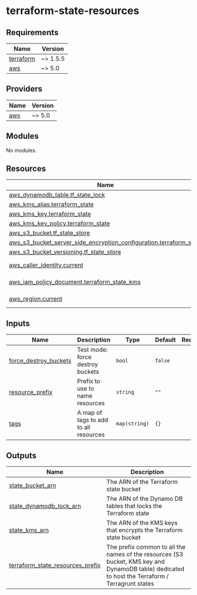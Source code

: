 # terraform-state-resources

<!-- BEGIN_TF_DOCS -->
## Requirements

| Name | Version |
|------|---------|
| <a name="requirement_terraform"></a> [terraform](#requirement\_terraform) | ~> 1.5.5 |
| <a name="requirement_aws"></a> [aws](#requirement\_aws) | ~> 5.0 |

## Providers

| Name | Version |
|------|---------|
| <a name="provider_aws"></a> [aws](#provider\_aws) | ~> 5.0 |

## Modules

No modules.

## Resources

| Name | Type |
|------|------|
| [aws_dynamodb_table.tf_state_lock](https://registry.terraform.io/providers/hashicorp/aws/latest/docs/resources/dynamodb_table) | resource |
| [aws_kms_alias.terraform_state](https://registry.terraform.io/providers/hashicorp/aws/latest/docs/resources/kms_alias) | resource |
| [aws_kms_key.terraform_state](https://registry.terraform.io/providers/hashicorp/aws/latest/docs/resources/kms_key) | resource |
| [aws_kms_key_policy.terraform_state](https://registry.terraform.io/providers/hashicorp/aws/latest/docs/resources/kms_key_policy) | resource |
| [aws_s3_bucket.tf_state_store](https://registry.terraform.io/providers/hashicorp/aws/latest/docs/resources/s3_bucket) | resource |
| [aws_s3_bucket_server_side_encryption_configuration.terraform_state](https://registry.terraform.io/providers/hashicorp/aws/latest/docs/resources/s3_bucket_server_side_encryption_configuration) | resource |
| [aws_s3_bucket_versioning.tf_state_store](https://registry.terraform.io/providers/hashicorp/aws/latest/docs/resources/s3_bucket_versioning) | resource |
| [aws_caller_identity.current](https://registry.terraform.io/providers/hashicorp/aws/latest/docs/data-sources/caller_identity) | data source |
| [aws_iam_policy_document.terraform_state_kms](https://registry.terraform.io/providers/hashicorp/aws/latest/docs/data-sources/iam_policy_document) | data source |
| [aws_region.current](https://registry.terraform.io/providers/hashicorp/aws/latest/docs/data-sources/region) | data source |

## Inputs

| Name | Description | Type | Default | Required |
|------|-------------|------|---------|:--------:|
| <a name="input_force_destroy_buckets"></a> [force\_destroy\_buckets](#input\_force\_destroy\_buckets) | Test mode: force destroy buckets | `bool` | `false` | no |
| <a name="input_resource_prefix"></a> [resource\_prefix](#input\_resource\_prefix) | Prefix to use to name resources | `string` | `""` | no |
| <a name="input_tags"></a> [tags](#input\_tags) | A map of tags to add to all resources | `map(string)` | `{}` | no |

## Outputs

| Name | Description |
|------|-------------|
| <a name="output_state_bucket_arn"></a> [state\_bucket\_arn](#output\_state\_bucket\_arn) | The ARN of the Terraform state bucket |
| <a name="output_state_dynamodb_lock_arn"></a> [state\_dynamodb\_lock\_arn](#output\_state\_dynamodb\_lock\_arn) | The ARN of the Dynamo DB tables that locks the Terraform state |
| <a name="output_state_kms_arn"></a> [state\_kms\_arn](#output\_state\_kms\_arn) | The ARN of the KMS keys that encrypts the Terraform state bucket |
| <a name="output_terraform_state_resources_prefix"></a> [terraform\_state\_resources\_prefix](#output\_terraform\_state\_resources\_prefix) | The prefix common to all the names of the resources (S3 bucket, KMS key and DynamoDB table) dedicated to host the Terraform / Terragrunt states |
<!-- END_TF_DOCS -->
